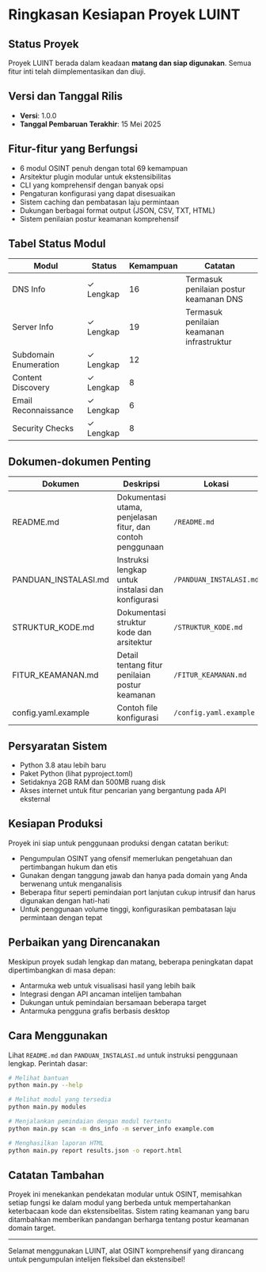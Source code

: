 # Ringkasan Kesiapan Proyek LUINT

## Status Proyek
Proyek LUINT berada dalam keadaan **matang dan siap digunakan**. Semua fitur inti telah diimplementasikan dan diuji.

## Versi dan Tanggal Rilis
- **Versi**: 1.0.0
- **Tanggal Pembaruan Terakhir**: 15 Mei 2025

## Fitur-fitur yang Berfungsi
- 6 modul OSINT penuh dengan total 69 kemampuan
- Arsitektur plugin modular untuk ekstensibilitas
- CLI yang komprehensif dengan banyak opsi
- Pengaturan konfigurasi yang dapat disesuaikan
- Sistem caching dan pembatasan laju permintaan
- Dukungan berbagai format output (JSON, CSV, TXT, HTML)
- Sistem penilaian postur keamanan komprehensif

## Tabel Status Modul

| Modul | Status | Kemampuan | Catatan |
|-------|--------|-----------|---------|
| DNS Info | ✓ Lengkap | 16 | Termasuk penilaian postur keamanan DNS |
| Server Info | ✓ Lengkap | 19 | Termasuk penilaian keamanan infrastruktur |
| Subdomain Enumeration | ✓ Lengkap | 12 | |
| Content Discovery | ✓ Lengkap | 8 | |
| Email Reconnaissance | ✓ Lengkap | 6 | |
| Security Checks | ✓ Lengkap | 8 | |

## Dokumen-dokumen Penting

| Dokumen | Deskripsi | Lokasi |
|---------|-----------|--------|
| README.md | Dokumentasi utama, penjelasan fitur, dan contoh penggunaan | `/README.md` |
| PANDUAN_INSTALASI.md | Instruksi lengkap untuk instalasi dan konfigurasi | `/PANDUAN_INSTALASI.md` |
| STRUKTUR_KODE.md | Dokumentasi struktur kode dan arsitektur | `/STRUKTUR_KODE.md` |
| FITUR_KEAMANAN.md | Detail tentang fitur penilaian postur keamanan | `/FITUR_KEAMANAN.md` |
| config.yaml.example | Contoh file konfigurasi | `/config.yaml.example` |

## Persyaratan Sistem
- Python 3.8 atau lebih baru
- Paket Python (lihat pyproject.toml)
- Setidaknya 2GB RAM dan 500MB ruang disk
- Akses internet untuk fitur pencarian yang bergantung pada API eksternal

## Kesiapan Produksi
Proyek ini siap untuk penggunaan produksi dengan catatan berikut:
- Pengumpulan OSINT yang ofensif memerlukan pengetahuan dan pertimbangan hukum dan etis
- Gunakan dengan tanggung jawab dan hanya pada domain yang Anda berwenang untuk menganalisis
- Beberapa fitur seperti pemindaian port lanjutan cukup intrusif dan harus digunakan dengan hati-hati
- Untuk penggunaan volume tinggi, konfigurasikan pembatasan laju permintaan dengan tepat

## Perbaikan yang Direncanakan
Meskipun proyek sudah lengkap dan matang, beberapa peningkatan dapat dipertimbangkan di masa depan:
- Antarmuka web untuk visualisasi hasil yang lebih baik
- Integrasi dengan API ancaman intelijen tambahan
- Dukungan untuk pemindaian bersamaan beberapa target
- Antarmuka pengguna grafis berbasis desktop

## Cara Menggunakan
Lihat `README.md` dan `PANDUAN_INSTALASI.md` untuk instruksi penggunaan lengkap. Perintah dasar:

```bash
# Melihat bantuan
python main.py --help

# Melihat modul yang tersedia
python main.py modules

# Menjalankan pemindaian dengan modul tertentu
python main.py scan -m dns_info -m server_info example.com

# Menghasilkan laporan HTML
python main.py report results.json -o report.html
```

## Catatan Tambahan
Proyek ini menekankan pendekatan modular untuk OSINT, memisahkan setiap fungsi ke dalam modul yang berbeda untuk mempertahankan keterbacaan kode dan ekstensibelitas. Sistem rating keamanan yang baru ditambahkan memberikan pandangan berharga tentang postur keamanan domain target.

---

Selamat menggunakan LUINT, alat OSINT komprehensif yang dirancang untuk pengumpulan intelijen fleksibel dan ekstensibel!